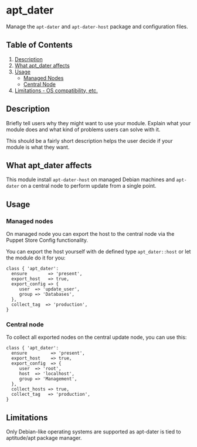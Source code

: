 # apt_dater

Manage the `apt-dater` and `apt-dater-host` package and configuration files.

## Table of Contents

1. [Description](#description)
1. [What apt_dater affects](#what-apt_dater-affects)
1. [Usage](#usage)
   * [Managed Nodes](#managed-nodes)
   * [Central Node](#central-node)
1. [Limitations - OS compatibility, etc.](#limitations)

## Description

Briefly tell users why they might want to use your module. Explain what your
module does and what kind of problems users can solve with it.

This should be a fairly short description helps the user decide if your module
is what they want.

## What apt_dater affects

This module install `apt-dater-host` on managed Debian machines and `apt-dater` on a central node to perform update from
a single point.

## Usage

### Managed nodes

On managed node you can export the host to the central node via the Puppet Store Config functionality.

You can export the host yourself with de defined type `apt_dater::host` or let the module do it for you:

```puppet
class { 'apt_dater':
  ensure        => 'present',
  export_host   => true,
  export_config => {
     user  => 'update_user',
     group => 'Databases',
  },
  collect_tag  => 'production', 
}
```

### Central node

To collect all exported nodes on the central update node, you can use this:

```puppet
class { 'apt_dater':
  ensure         => 'present',
  export_host    => true,
  export_config  => {
     user  => 'root',
     host  => 'localhost',
     group => 'Management',
  },
  collect_hosts => true,
  collect_tag   => 'production', 
}
```

## Limitations

Only Debian-like operating systems are supported as apt-dater is tied to aptitude/apt package manager. 
